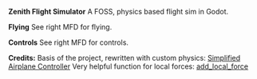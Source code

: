 **Zenith Flight Simulator**
A FOSS, physics based flight sim in Godot.

**Flying**
See right MFD for flying. 

**Controls**
See right MFD for controls.

**Credits:**
Basis of the project, rewritten with custom physics:
[Simplified Airplane Controller](https://kidscancode.org/godot_recipes/3d/simple_airplane/)
Very helpful function for local forces:
[add_local_force](https://godotengine.org/qa/46111/how-to-use-add_force-within-local-coordinates)
